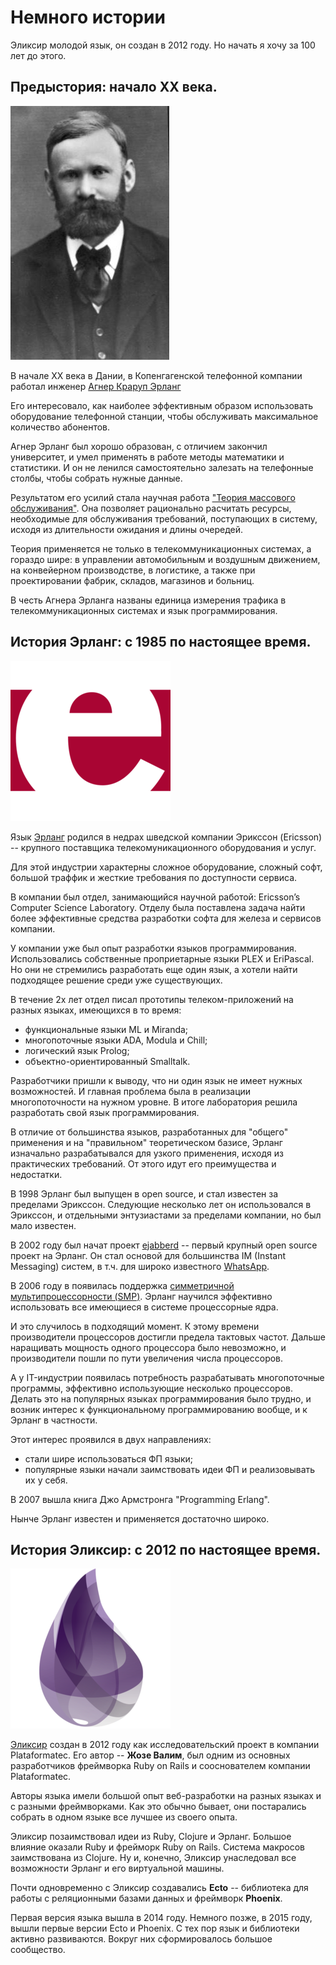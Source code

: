 # Немного истории

Эликсир молодой язык, он создан в 2012 году. Но начать я хочу за 100 лет до этого. 


## Предыстория: начало ХХ века.

![Agner Krarup Erlang](./img/agner_krarup_erlang.jpg)

В начале ХХ века в Дании, в Копенгагенской телефонной компании работал инженер [Агнер Краруп Эрланг](https://ru.wikipedia.org/wiki/%D0%AD%D1%80%D0%BB%D0%B0%D0%BD%D0%B3,_%D0%90%D0%B3%D0%BD%D0%B5%D1%80_%D0%9A%D1%80%D0%B0%D1%80%D1%83%D0%BF)

Его интересовало, как наиболее эффективным образом использовать оборудование телефонной станции, чтобы обслуживать максимальное количество абонентов.

Агнер Эрланг был хорошо образован, с отличием закончил университет, и умел применять в работе методы математики и статистики. И он не ленился самостоятельно залезать на телефонные столбы, чтобы собрать нужные данные.

Результатом его усилий стала научная работа ["Теория массового обслуживания"](https://ru.wikipedia.org/wiki/%D0%A2%D0%B5%D0%BE%D1%80%D0%B8%D1%8F_%D0%BC%D0%B0%D1%81%D1%81%D0%BE%D0%B2%D0%BE%D0%B3%D0%BE_%D0%BE%D0%B1%D1%81%D0%BB%D1%83%D0%B6%D0%B8%D0%B2%D0%B0%D0%BD%D0%B8%D1%8F). Она позволяет рационально расчитать ресурсы, необходимые для обслуживания требований, поступающих в систему, исходя из длительности ожидания и длины очередей.

Теория применяется не только в телекоммуникационных системах, а гораздо шире: в управлении автомобильным и воздушным движением, на конвейерном производстве, в логистике, а также при проектировании фабрик, складов, магазинов и больниц.

В честь Агнера Эрланга названы единица измерения трафика в телекоммуникационных системах и язык программирования.


## История Эрланг: c 1985 по настоящее время.

![Erlang Logo](./img/erlang_logo.png)

Язык [Эрланг](https://www.erlang.org/) родился в недрах шведской компании Эрикссон (Ericsson) -- крупного поставщика телекомуникационного оборудования и услуг.

Для этой индустрии характерны сложное оборудование, сложный софт, большой траффик и жесткие требования по доступности сервиса.

В компании был отдел, занимающийся научной работой: Ericsson’s Computer Science Laboratory. Отделу была поставлена задача найти более эффективные средства разработки софта для железа и сервисов компании.

У компании уже был опыт разработки языков программирования. Использовались собственные проприетарные языки PLEX и EriPascal. Но они не стремились разработать еще один язык, а хотели найти подходящее решение среди уже существующих.

В течение 2х лет отдел писал прототипы телеком-приложений на разных языках, имеющихся в то время:
- функциональные языки ML и Miranda;
- многопоточные языки ADA, Modula и Chill;
- логический язык Prolog;
- объектно-ориентированный Smalltalk.

Разработчики пришли к выводу, что ни один язык не имеет нужных возможностей. И главная проблема была в реализации многопоточности на нужном уровне. В итоге лаборатория решила разработать свой язык программирования.

В отличие от большинства языков, разработанных для "общего" применения и на "правильном" теоретическом базисе, Эрланг изначально разрабатывался для узкого применения, исходя из практических требований. От этого идут его преимущества и недостатки.

В 1998 Эрланг был выпущен в open source, и стал известен за пределами Эрикссон. Следующие несколько лет он использовался в Эрикссон, и отдельными энтузиастами за пределами компании, но был мало известен.

В 2002 году был начат проект [ejabberd](https://www.ejabberd.im) -- первый крупный open source проект на Эрланг. Он стал основой для большинства IM (Instant Messaging) систем, в т.ч. для широко известного [WhatsApp](https://en.wikipedia.org/wiki/WhatsApp).

В 2006 году в появилась поддержка [симметричной мультипроцессорности (SMP)](https://en.wikipedia.org/wiki/Symmetric_multiprocessing). Эрланг научился эффективно использовать все имеющиеся в системе процессорные ядра.

И это случилось в подходящий момент. К этому времени производители процессоров достигли предела тактовых частот. Дальше наращивать мощность одного процессора было невозможно, и производители пошли по пути увеличения числа процессоров.

А у IT-индустрии появилась потребность разрабатывать многопоточные программы, эффективно использующие несколько процессоров. Делать это на популярных языках программирования было трудно, и возник интерес к функциональному программированию вообще, и к Эрланг в частности.

Этот интерес проявился в двух направлениях:
- стали шире использоваться ФП языки;
- популярные языки начали заимствовать идеи ФП и реализовывать их у себя.

В 2007 вышла книга Джо Армстронга "Programming Erlang".

Нынче Эрланг известен и применяется достаточно широко.


## История Эликсир: c 2012 по настоящее время.

![Elixir Logo](./img/elixir_logo.png)

[Эликсир](https://elixir-lang.org/) создан в 2012 году как исследовательский проект в компании Plataformatec. Его автор -- **Жозе Валим**, был одним из основных разработчиков фреймворка Ruby on Rails и сооснователем компании Plataformatec.

Авторы языка имели большой опыт веб-разработки на разных языках и с разными фреймворками. Как это обычно бывает, они постарались собрать в одном языке все лучшее из своего опыта.

Эликсир позаимствовал идеи из Ruby, Clojure и Эрланг. Большое влияние оказали Ruby и фрейморк Ruby on Rails. Система макросов заимствована из Clojure. Ну и, конечно, Эликсир унаследовал все возможности Эрланг и его виртуальной машины.

Почти одновременно с Эликсир создавались **Ecto** -- библиотека для работы с реляционными базами данных и фреймворк **Phoenix**.

Первая версия языка вышла в 2014 году. Немного позже, в 2015 году, вышли первые версии Ecto и Phoenix. С тех пор язык и библиотеки активно развиваются. Вокруг них сформировалось большое сообщество.
